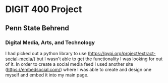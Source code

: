 # DIGIT 400 Project

## Penn State Behrend
### Digital Media, Arts, and Technology

I had picked out a python library to use (https://pypi.org/project/extract-social-media/) but I wasn't able to get the functionality I was looking for out of it.  In order to create a social media feed I used another site (https://embedsocial.com/) where I was able to create and design one myself and embed it into my main page.  

